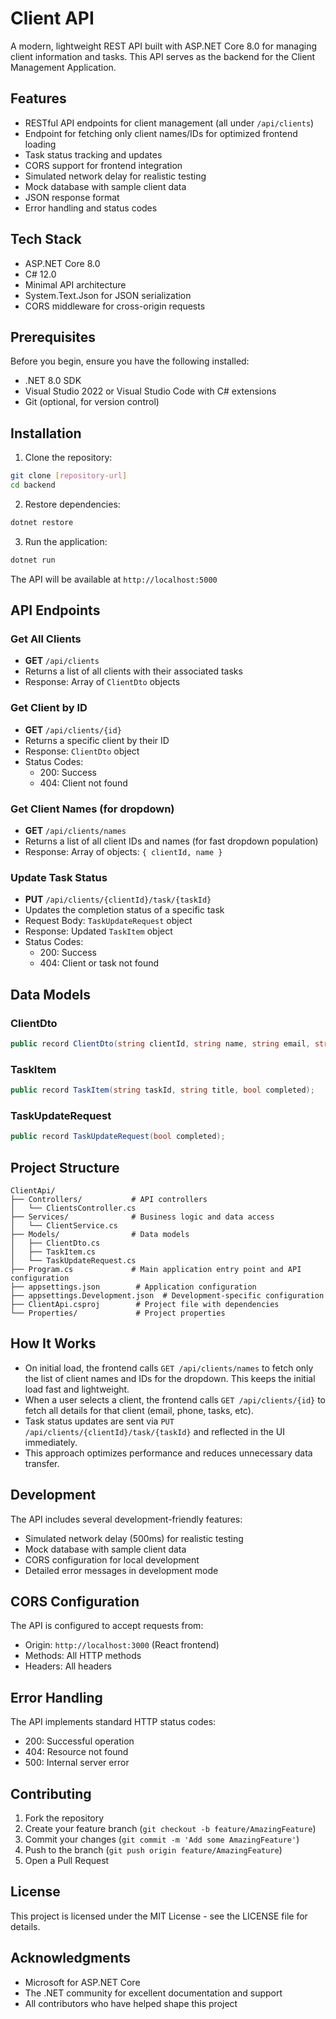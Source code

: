# Client API

A modern, lightweight REST API built with ASP.NET Core 8.0 for managing client information and tasks. This API serves as the backend for the Client Management Application.

## Features

- RESTful API endpoints for client management (all under `/api/clients`)
- Endpoint for fetching only client names/IDs for optimized frontend loading
- Task status tracking and updates
- CORS support for frontend integration
- Simulated network delay for realistic testing
- Mock database with sample client data
- JSON response format
- Error handling and status codes

## Tech Stack

- ASP.NET Core 8.0
- C# 12.0
- Minimal API architecture
- System.Text.Json for JSON serialization
- CORS middleware for cross-origin requests

## Prerequisites

Before you begin, ensure you have the following installed:
- .NET 8.0 SDK
- Visual Studio 2022 or Visual Studio Code with C# extensions
- Git (optional, for version control)

## Installation

1. Clone the repository:
```bash
git clone [repository-url]
cd backend
```

2. Restore dependencies:
```bash
dotnet restore
```

3. Run the application:
```bash
dotnet run
```

The API will be available at `http://localhost:5000`

## API Endpoints

### Get All Clients
- **GET** `/api/clients`
- Returns a list of all clients with their associated tasks
- Response: Array of `ClientDto` objects

### Get Client by ID
- **GET** `/api/clients/{id}`
- Returns a specific client by their ID
- Response: `ClientDto` object
- Status Codes:
  - 200: Success
  - 404: Client not found

### Get Client Names (for dropdown)
- **GET** `/api/clients/names`
- Returns a list of all client IDs and names (for fast dropdown population)
- Response: Array of objects: `{ clientId, name }`

### Update Task Status
- **PUT** `/api/clients/{clientId}/task/{taskId}`
- Updates the completion status of a specific task
- Request Body: `TaskUpdateRequest` object
- Response: Updated `TaskItem` object
- Status Codes:
  - 200: Success
  - 404: Client or task not found

## Data Models

### ClientDto
```csharp
public record ClientDto(string clientId, string name, string email, string phone, TaskItem[] tasks);
```

### TaskItem
```csharp
public record TaskItem(string taskId, string title, bool completed);
```

### TaskUpdateRequest
```csharp
public record TaskUpdateRequest(bool completed);
```

## Project Structure

```
ClientApi/
├── Controllers/           # API controllers
│   └── ClientsController.cs
├── Services/              # Business logic and data access
│   └── ClientService.cs
├── Models/                # Data models
│   ├── ClientDto.cs
│   ├── TaskItem.cs
│   └── TaskUpdateRequest.cs
├── Program.cs             # Main application entry point and API configuration
├── appsettings.json        # Application configuration
├── appsettings.Development.json  # Development-specific configuration
├── ClientApi.csproj        # Project file with dependencies
└── Properties/             # Project properties
```

## How It Works

- On initial load, the frontend calls `GET /api/clients/names` to fetch only the list of client names and IDs for the dropdown. This keeps the initial load fast and lightweight.
- When a user selects a client, the frontend calls `GET /api/clients/{id}` to fetch all details for that client (email, phone, tasks, etc).
- Task status updates are sent via `PUT /api/clients/{clientId}/task/{taskId}` and reflected in the UI immediately.
- This approach optimizes performance and reduces unnecessary data transfer.

## Development

The API includes several development-friendly features:
- Simulated network delay (500ms) for realistic testing
- Mock database with sample client data
- CORS configuration for local development
- Detailed error messages in development mode

## CORS Configuration

The API is configured to accept requests from:
- Origin: `http://localhost:3000` (React frontend)
- Methods: All HTTP methods
- Headers: All headers

## Error Handling

The API implements standard HTTP status codes:
- 200: Successful operation
- 404: Resource not found
- 500: Internal server error

## Contributing

1. Fork the repository
2. Create your feature branch (`git checkout -b feature/AmazingFeature`)
3. Commit your changes (`git commit -m 'Add some AmazingFeature'`)
4. Push to the branch (`git push origin feature/AmazingFeature`)
5. Open a Pull Request

## License

This project is licensed under the MIT License - see the LICENSE file for details.

## Acknowledgments

- Microsoft for ASP.NET Core
- The .NET community for excellent documentation and support
- All contributors who have helped shape this project 